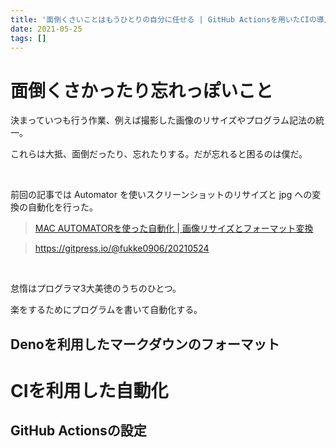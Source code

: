 ```yaml
---
title: '面倒くさいことはもうひとりの自分に任せる | GitHub Actionsを用いたCIの導入'
date: 2021-05-25
tags: []
---
```


# 面倒くさかったり忘れっぽいこと

決まっていつも行う作業、例えば撮影した画像のリサイズやプログラム記法の統一。

これらは大抵、面倒だったり、忘れたりする。だが忘れると困るのは僕だ。

<br/>

前回の記事では Automator を使いスクリーンショットのリサイズと jpg への変換の自動化を行った。

> [MAC AUTOMATORを使った自動化 |
画像リサイズとフォーマット変換](https://gitpress.io/@fukke0906/20210524)

> https://gitpress.io/@fukke0906/20210524

<br/>

怠惰はプログラマ3大美徳のうちのひとつ。

楽をするためにプログラムを書いて自動化する。

## Denoを利用したマークダウンのフォーマット

# CIを利用した自動化

## GitHub Actionsの設定
